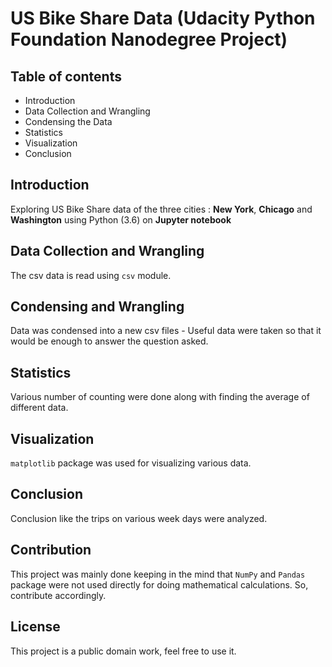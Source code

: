 # US Bike Share Data (Udacity Python Foundation Nanodegree Project)

## Table of contents
* Introduction
* Data Collection and Wrangling
* Condensing the Data
* Statistics
* Visualization
* Conclusion

## Introduction
Exploring US Bike Share data of the three cities : **New York**, **Chicago** and **Washington** using Python (3.6) on **Jupyter notebook**

## Data Collection and Wrangling
The csv data is read using `csv` module.

## Condensing and Wrangling
Data was condensed into a new csv files - Useful data were taken so that it would be enough to answer the question asked.

## Statistics
Various number of counting were done along with finding the average of different data.

## Visualization
`matplotlib` package was used for visualizing various data.

## Conclusion
Conclusion like the trips on various week days were analyzed.

## Contribution
This project was mainly done keeping in the mind that `NumPy` and `Pandas` package were not used directly for doing mathematical calculations. So, contribute accordingly.

## License
This project is a public domain work, feel free to use it.
